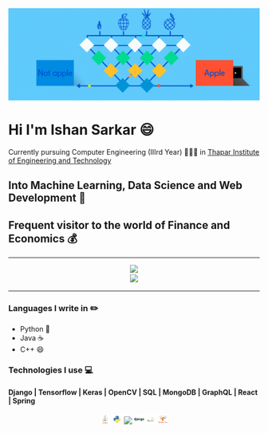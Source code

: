 <div align="center">
 <img src="https://github.com/drDrozio/drDrozio/blob/master/gif2.gif" />
</div>


# Hi I'm Ishan Sarkar :smile:

Currently pursuing Computer Engineering (IIIrd Year) 👨🏻‍💻 in [Thapar Institute of Engineering and Technology](https://thapar.edu)


## Into Machine Learning, Data Science and Web Development :robot:
## Frequent visitor to the world of Finance and Economics :moneybag:

***
<div align="center">
 <img src="https://github-readme-stats.vercel.app/api?username=drDrozio&count_private=true&include_all_commits=true" />
 
<!-- https://github-readme-stats.vercel.app/api?username=drDrozio&count_private=true&show_icons=true -->
</div>
<div align="center"><img src="https://komarev.com/ghpvc/?username=drDrozio&color=yellowgreen"/></div>
<!--  
<div align="center">
 <img src="https://komarev.com/ghpvc/?username=drDrozio" />
</div>
--> 

***


### Languages I write in :pencil2:

- Python :snake:
- Java :coffee:
- C++ :smile:

### Technologies I use :computer:

#### Django | Tensorflow | Keras | OpenCV | SQL | MongoDB | GraphQL | React | Spring

<div align="center">
<code><img height="20" src="https://raw.githubusercontent.com/github/explore/80688e429a7d4ef2fca1e82350fe8e3517d3494d/topics/java/java.png"></code>
<code><img height="20" src="https://raw.githubusercontent.com/github/explore/master/topics/python/python.png"></code>
<code><img height="20" src="https://raw.githubusercontent.com/github/explore/master/topics/cplusplus/aws.png"></code>
<code><img height="20" src="https://raw.githubusercontent.com/github/explore/master/topics/django/django.png"></code>
<code><img height="20" src="https://raw.githubusercontent.com/github/explore/master/topics/mysql/mysql.png"></code>
<code><img height="20" src="https://raw.githubusercontent.com/github/explore/master/topics/tensorflow/tensorflow.png"></code>
</div>
